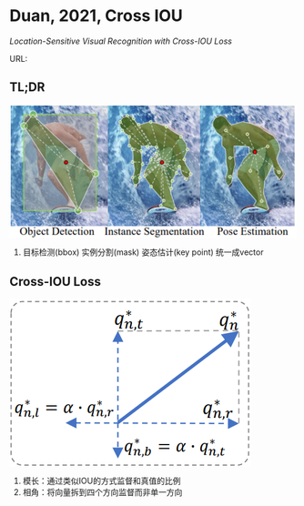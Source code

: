 # Duan, 2021, Cross IOU

*Location-Sensitive Visual Recognition with Cross-IOU Loss*

URL: []()

## TL;DR
<img src="./img/01.png"  style="zoom:100%"  align="center"/>

1. 目标检测(bbox) 实例分割(mask) 姿态估计(key point) 统一成vector

## Cross-IOU Loss
<img src="./img/02.png"  style="zoom:100%"  align="center"/>

1. 模长：通过类似IOU的方式监督和真值的比例
2. 相角：将向量拆到四个方向监督而非单一方向